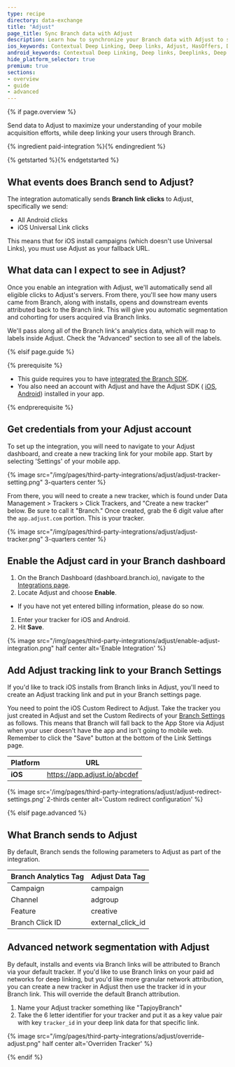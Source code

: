 ```yaml
---
type: recipe
directory: data-exchange
title: "Adjust"
page_title: Sync Branch data with Adjust
description: Learn how to synchronize your Branch data with Adjust to segment users from Branch installs and calculate LTV.
ios_keywords: Contextual Deep Linking, Deep links, Adjust, HasOffers, Deeplinks, Deep Linking, Deeplinking, Deferred Deep Linking, Deferred Deeplinking, Google App Indexing, Google App Invites, Apple Universal Links, Apple Spotlight Search, Facebook App Links, AppLinks, Deepviews, Deep views, Mixpanel, user segmentation, life time value, LTV
android_keywords: Contextual Deep Linking, Deep links, Deeplinks, Deep Linking, Deeplinking, Deferred Deep Linking, Deferred Deeplinking, Google App Indexing, Google App Invites, Apple Universal Links, Apple Spotlight Search, Facebook App Links, AppLinks, Deepviews, Deep views, Mixpanel, user segmentation, life time value, LTV
hide_platform_selector: true
premium: true
sections:
- overview
- guide
- advanced
---
```


{% if page.overview %}

Send data to Adjust to maximize your understanding of your mobile acquisition efforts, while deep linking your users through Branch.

{% ingredient paid-integration %}{% endingredient %}

{% getstarted %}{% endgetstarted %}

## What events does Branch send to Adjust?

The integration automatically sends **Branch link clicks** to Adjust, specifically we send:

* All Android clicks
* iOS Universal Link clicks

This means that for iOS install campaigns (which doesn't use Universal Links), you must use Adjust as your fallback URL.

## What data can I expect to see in Adjust?

Once you enable an integration with Adjust, we'll automatically send all eligible clicks to Adjust's servers. From there, you'll see how many users came from Branch, along with installs, opens and downstream events attributed back to the Branch link. This will give you automatic segmentation and cohorting for users acquired via Branch links.

We'll pass along all of the Branch link's analytics data, which will map to labels inside Adjust. Check the "Advanced" section to see all of the labels.

{% elsif page.guide %}

{% prerequisite %}

- This guide requires you to have [integrated the Branch SDK]({{base.url}}/getting-started/sdk-integration-guide).
- You also need an account with Adjust and have the Adjust SDK (
	[iOS](https://github.com/adjust/ios_sdk),
	[Android](https://github.com/adjust/android_sdk)) installed in your app.

{% endprerequisite %}

## Get credentials from your Adjust account

To set up the integration, you will need to navigate to your Adjust dashboard, and create a new tracking link for your mobile app. Start by selecting 'Settings' of your mobile app.

{% image src="/img/pages/third-party-integrations/adjust/adjust-tracker-setting.png" 3-quarters center %}

From there, you will need to create a new tracker, which is found under Data Management > Trackers > Click Trackers, and "Create a new tracker" below. Be sure to call it "Branch." Once created, grab the 6 digit value after the `app.adjust.com` portion. This is your tracker.

{% image src="/img/pages/third-party-integrations/adjust/adjust-tracker.png" 3-quarters center %}

## Enable the Adjust card in your Branch dashboard

1. On the Branch Dashboard (dashboard.branch.io), navigate to the [Integrations page](https://dashboard.branch.io/integrations).
1. Locate Adjust and choose **Enable**.
  * If you have not yet entered billing information, please do so now.
1. Enter your tracker for iOS and Android.
1. Hit **Save**.

{% image src="/img/pages/third-party-integrations/adjust/enable-adjust-integration.png" half center alt='Enable Integration' %}

## Add Adjust tracking link to your Branch Settings

If you'd like to track iOS installs from Branch links in Adjust, you'll need to create an Adjust tracking link and put in your Branch settings page.

You need to point the iOS Custom Redirect to Adjust. Take the tracker you just created in Adjust and set the Custom Redirects of your [Branch Settings](https://dashboard.branch.io/settings/link) as follows. This means that Branch will fall back to the App Store via Adjust when your user doesn't have the app and isn't going to mobile web. Remember to click the "Save" button at the bottom of the Link Settings page.

| Platform | URL
| --- | ---
| **iOS** | https://app.adjust.io/abcdef

{% image src='/img/pages/third-party-integrations/adjust/adjust-redirect-settings.png' 2-thirds center alt='Custom redirect configuration' %}

{% elsif page.advanced %}

## What Branch sends to Adjust

By default, Branch sends the following parameters to Adjust as part of the integration.

Branch Analytics Tag | Adjust Data Tag
--- | ---
Campaign | campaign
Channel | adgroup
Feature | creative
Branch Click ID | external_click_id

## Advanced network segmentation with Adjust

By default, installs and events via Branch links will be attributed to Branch via your default tracker. If you'd like to use Branch links on your paid ad networks for deep linking, but you'd like more granular network attribution, you can create a new tracker in Adjust then use the tracker id in your Branch link. This will override the default Branch attribution.

1. Name your Adjust tracker something like "TapjoyBranch"
1. Take the 6 letter identifier for your tracker and put it as a key value pair with key `tracker_id` in your deep link data for that specific link.

{% image src="/img/pages/third-party-integrations/adjust/override-adjust.png" half center alt='Overriden Tracker' %}

{% endif %}
